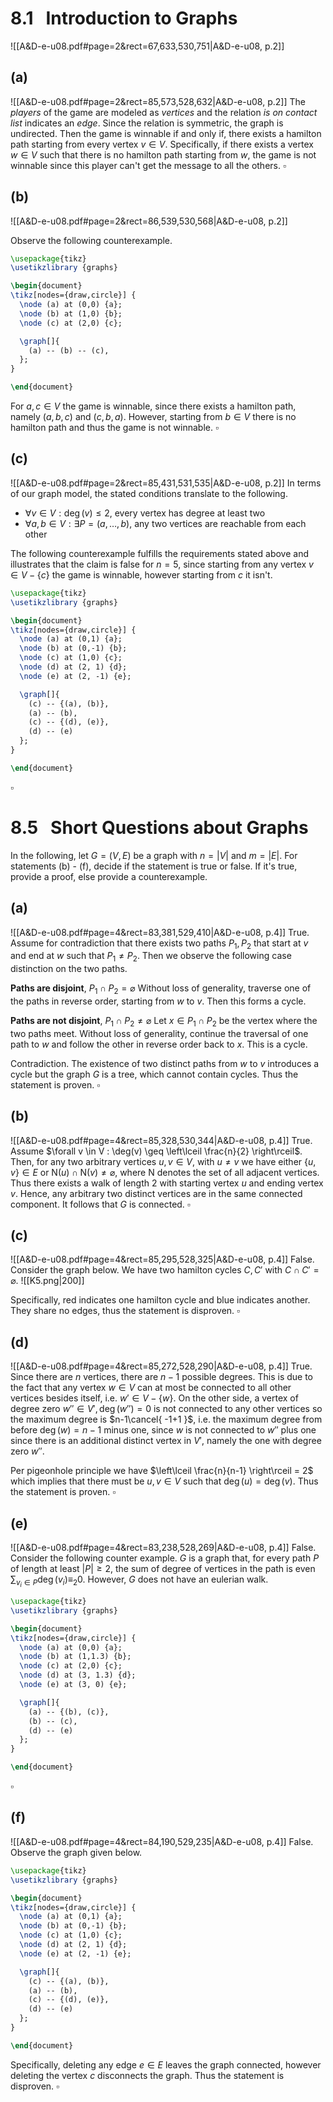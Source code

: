 
# 8.1   Introduction to Graphs 
![[A&D-e-u08.pdf#page=2&rect=67,633,530,751|A&D-e-u08, p.2]]

## (a)
![[A&D-e-u08.pdf#page=2&rect=85,573,528,632|A&D-e-u08, p.2]]
The *players* of the game are modeled as *vertices* and the relation *is on contact list* indicates an *edge*. Since the relation is symmetric, the graph is undirected. Then the game is winnable if and only if, there exists a hamilton path starting from every vertex $v \in V$. Specifically, if there exists a vertex $w \in V$ such that there is no hamilton path starting from $w$, the game is not winnable since this player can't get the message to all the others.
$\square$

## (b)
![[A&D-e-u08.pdf#page=2&rect=86,539,530,568|A&D-e-u08, p.2]]

Observe the following counterexample.
```tikz
\usepackage{tikz} 
\usetikzlibrary {graphs}

\begin{document}
\tikz[nodes={draw,circle}] {
  \node (a) at (0,0) {a};
  \node (b) at (1,0) {b};
  \node (c) at (2,0) {c};

  \graph[]{
    (a) -- (b) -- (c),
  };
}

\end{document}
```

For $a,c \in V$ the game is winnable, since there exists a hamilton path, namely $(a, b, c)$ and $(c,b,a)$. However, starting from $b \in V$ there is no hamilton path and thus the game is not winnable.
$\square$

<div class="page-break" style="page-break-before: always;"></div>

## (c)
![[A&D-e-u08.pdf#page=2&rect=85,431,531,535|A&D-e-u08, p.2]]
In terms of our graph model, the stated conditions translate to the following.
- $\forall v \in V : \deg(v) \leq 2$, every vertex has degree at least two
- $\forall a,b \in V : \exists P=(a, \dots, b)$, any two vertices are reachable from each other

The following counterexample fulfills the requirements stated above and illustrates that the claim is false for $n=5$, since starting from any vertex $v \in V - \{ c \}$ the game is winnable, however starting from $c$ it isn't.
```tikz
\usepackage{tikz} 
\usetikzlibrary {graphs}

\begin{document}
\tikz[nodes={draw,circle}] {
  \node (a) at (0,1) {a};
  \node (b) at (0,-1) {b};
  \node (c) at (1,0) {c};
  \node (d) at (2, 1) {d};
  \node (e) at (2, -1) {e};

  \graph[]{
    (c) -- {(a), (b)},
    (a) -- (b),
    (c) -- {(d), (e)},
    (d) -- (e)
  };
}

\end{document}
```
$\square$

<div class="page-break" style="page-break-before: always;"></div>

# 8.5   Short Questions about Graphs

In the following, let $G = (V, E)$ be a graph with $n = |V|$ and $m = |E|$. For statements (b) - (f), decide if the statement is true or false. If it's true, provide a proof, else provide a counterexample.

## (a)
![[A&D-e-u08.pdf#page=4&rect=83,381,529,410|A&D-e-u08, p.4]]
True. Assume for contradiction that there exists two paths $P_{1}, P_{2}$ that start at $v$ and end at $w$ such that $P_{1} \neq P_{2}$. Then we observe the following case distinction on the two paths.

**Paths are disjoint**, $P_{1} \cap P_{2} = \varnothing$
Without loss of generality, traverse one of the paths in reverse order, starting from $w$ to $v$. Then this forms a cycle.

**Paths are not disjoint**, $P_{1} \cap P_{2} \neq \varnothing$
Let $x \in P_{1} \cap P_{2}$ be the vertex where the two paths meet. Without loss of generality, continue the traversal of one path to $w$ and follow the other in reverse order back to $x$. This is a cycle.

Contradiction. The existence of two distinct paths from $w$ to $v$ introduces a cycle but the graph $G$ is a tree, which cannot contain cycles. Thus the statement is proven.
$\square$

## (b)
![[A&D-e-u08.pdf#page=4&rect=85,328,530,344|A&D-e-u08, p.4]]
True. Assume $\forall v \in V : \deg(v) \geq \left\lceil  \frac{n}{2}  \right\rceil$. Then, for any two arbitrary vertices $u, v \in V$, with $u \neq v$ we have either $\{ u, v \} \in E$ or $\mathrm{N}(u) \cap \mathrm{N}(v) \neq \varnothing$, where $\mathrm{N}$ denotes the set of all adjacent vertices. Thus there exists a walk of length $2$ with starting vertex $u$ and ending vertex $v$. Hence, any arbitrary two distinct vertices are in the same connected component. It follows that $G$ is connected.
$\square$

## (c)
![[A&D-e-u08.pdf#page=4&rect=85,295,528,325|A&D-e-u08, p.4]]
False. Consider the graph below. We have two hamilton cycles $C, C'$ with $C \cap C' = \varnothing$.
![[K5.png|200]]

Specifically, red indicates one hamilton cycle and blue indicates another. They share no edges, thus the statement is disproven.
$\square$

<div class="page-break" style="page-break-before: always;"></div>

## (d)
![[A&D-e-u08.pdf#page=4&rect=85,272,528,290|A&D-e-u08, p.4]]
True. Since there are $n$ vertices, there are $n-1$ possible degrees. This is due to the fact that any vertex $w \in V$ can at most be connected to all other vertices besides itself, i.e. $w' \in V -\{ w \}$. On the other side, a vertex of degree zero $w'' \in V', \deg(w'') = 0$ is not connected to any other vertices so the maximum degree is $n-1\cancel{ -1+1 }$, i.e. the maximum degree from before $\deg(w)=n-1$ minus one, since $w$ is not connected to $w''$ plus one since there is an additional distinct vertex in $V'$, namely the one with degree zero $w''$.

Per pigeonhole principle we have $\left\lceil  \frac{n}{n-1}  \right\rceil = 2$ which implies that there must be $u, v \in V$ such that $\deg(u) = \deg(v)$. Thus the statement is proven.
$\square$

## (e)
![[A&D-e-u08.pdf#page=4&rect=83,238,528,269|A&D-e-u08, p.4]]
False. Consider the following counter example. $G$ is a graph that, for every path $P$ of length at least $|P|\geq 2$, the sum of degree of vertices in the path is even $\sum_{v_{i} \in P}\deg(v_{i}) \equiv_{2} 0$. However, $G$ does not have an eulerian walk.

```tikz
\usepackage{tikz} 
\usetikzlibrary {graphs}

\begin{document}
\tikz[nodes={draw,circle}] {
  \node (a) at (0,0) {a};
  \node (b) at (1,1.3) {b};
  \node (c) at (2,0) {c};
  \node (d) at (3, 1.3) {d};
  \node (e) at (3, 0) {e};

  \graph[]{
    (a) -- {(b), (c)},
    (b) -- (c),
    (d) -- (e)
  };
}

\end{document}
```
$\square$

## (f)
![[A&D-e-u08.pdf#page=4&rect=84,190,529,235|A&D-e-u08, p.4]]
False. Observe the graph given below.
```tikz
\usepackage{tikz} 
\usetikzlibrary {graphs}

\begin{document}
\tikz[nodes={draw,circle}] {
  \node (a) at (0,1) {a};
  \node (b) at (0,-1) {b};
  \node (c) at (1,0) {c};
  \node (d) at (2, 1) {d};
  \node (e) at (2, -1) {e};

  \graph[]{
    (c) -- {(a), (b)},
    (a) -- (b),
    (c) -- {(d), (e)},
    (d) -- (e)
  };
}

\end{document}
```

Specifically, deleting any edge $e \in E$ leaves the graph connected, however deleting the vertex $c$ disconnects the graph. Thus the statement is disproven.
$\square$
